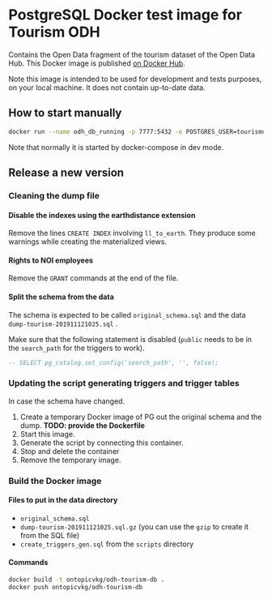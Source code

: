 # PostgreSQL Docker test image for Tourism ODH

Contains the Open Data fragment of the tourism dataset of the Open Data Hub. This Docker image is published [on Docker Hub](https://hub.docker.com/r/ontopicvkg/odh-tourism-db).

Note this image is intended to be used for development and tests purposes, on your local machine. It does not contain up-to-date data.

## How to start manually

```sh
docker run --name odh_db_running -p 7777:5432 -e POSTGRES_USER=tourismuser -e POSTGRES_PASSWORD=postgres2 -d ontopicvkg/odh-tourism-db
```

Note that normally it is started by docker-compose in dev mode.

## Release a new version

### Cleaning the dump file

#### Disable the indexes using the earthdistance extension
Remove the lines `CREATE INDEX` involving `ll_to_earth`. They produce some warnings while creating the materialized views.

#### Rights to NOI employees
Remove the `GRANT` commands at the end of the file.

#### Split the schema from the data

The schema is expected to be called `original_schema.sql` and the data `dump-tourism-201911121025.sql` .

Make sure that the following statement is disabled (`public` needs to be in the `search_path` for the triggers to work).
```sql
-- SELECT pg_catalog.set_config('search_path', '', false);
```

### Updating the script generating triggers and trigger tables

In case the schema have changed.

  1. Create a temporary Docker image of PG out the original schema and the dump. **TODO: provide the Dockerfile**
  2. Start this image.
  3. Generate the script by connecting this container.
  4. Stop and delete the container
  5. Remove the temporary image.


### Build the Docker image

#### Files to put in the data directory

* `original_schema.sql`
* `dump-tourism-201911121025.sql.gz` (you can use the `gzip` to create it from the SQL file)
* `create_triggers_gen.sql` from the `scripts` directory

#### Commands

```sh
docker build -t ontopicvkg/odh-tourism-db .
docker push ontopicvkg/odh-tourism-db
```
